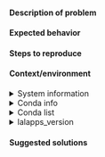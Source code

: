 #### Description of problem
<!--
Describe in detail what you are trying to do and what the result is.
Error tracebacks, and screenshots (if applicable) are very helpful.
-->


#### Expected behavior
<!-- What do you expect to happen instead? -->


#### Steps to reproduce
<!-- Step-by-step procedure for reproducing the issue -->


#### Context/environment

<details>
<summary>System information</summary>
<!-- please run run the following command in your terminal and include the output below:
python -c "import platform, socket, sys; system = platform.system(); print('\nPython:           {}'.format(sys.version.splitlines()[0])); print('Operating system: {}'.format(' '.join(platform.linux_distribution()) if system == 'Linux' else 'macOS {}'.format(platform.mac_ver()[0]))); print('Hostname:         {}'.format(socket.getfqdn()))"
-->

```
Hostname:
Operating system:
Python version:
```

</details>

<details>
<summary>Conda info</summary>
<!-- if you are using conda, please run the following command in your terminal and include the output below:
conda info
-->

```
$ conda info

```
</details>

<details>
<summary>Conda list</summary>
<!-- if you are using conda, please run the following command in your terminal and include the output below:
conda list
-->

```
$ conda list

```
</details>
<details>
<summary>lalapps_version</summary>
<!-- please run the following command in your terminal and include the output below
lalapps_version --verbose
-->

```
$ lalapps_version --verbose

```
</details>

#### Suggested solutions
<!-- Any ideas for how to resolve this problem? -->
